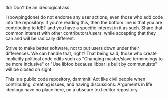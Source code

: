 tldr Don't be an ideological ass.

I (powpingdone) do not endorse any user actions, even those who add code into the repository. If you're reading this, then the bottom line is that you are contributing to IdET and you have a specific interest in it as such. Share that common interest with other contributors/users, while accepting that they can and will be radically different. 

Strive to make better software, not to put users down under their differences. We can handle that, right? That being said, those who create implicitly political code edits such as "Changing master/slave terminology to be more inclusive" or "Use libfoo because libbar is built by communuists" will be closed on sight.

This is a public code repository, dammnit! Act like civil people when contributing, creating issues, and having discussions. Arguments in life ideology have no place here, on a obscure text editor repository. 
